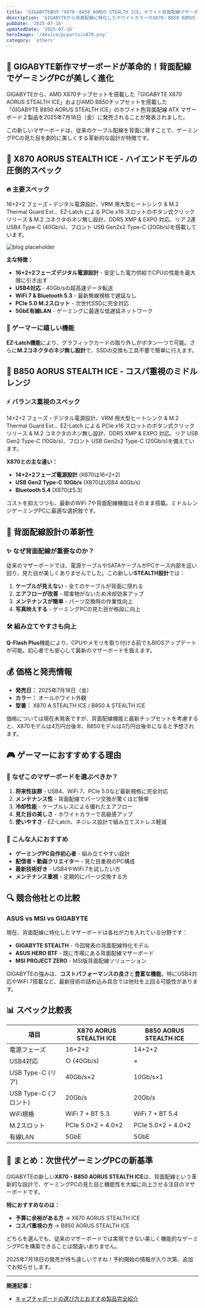 ```yaml
---
title: 'GIGABYTE新作「X870・B850 AORUS STEALTH ICE」ホワイト背面配線マザーボード発売！次世代ゲーミングPCの新常識'
description: 'GIGABYTEから背面配線に特化したホワイトカラーのX870・B850 AORUS STEALTH ICEマザーボードが2025年7月18日発売。USB4対応、WiFi 7搭載でゲーミングPCの配線がスッキリ美しく。'
pubDate: '2025-07-16'
updatedDate: '2025-07-16'
heroImage: '/device/pcparts/x870.png'
category: 'others'
---
```


## 🚀 GIGABYTE新作マザーボードが革命的！背面配線でゲーミングPCが美しく進化

GIGABYTEから、AMD X870チップセットを搭載した「GIGABYTE X870 AORUS STEALTH ICE」およびAMD B850チップセットを搭載した「GIGABYTE B850 AORUS STEALTH ICE」のホワイト色背面配線 ATX マザーボード２製品を2025年7月18日（金）に発売されることが発表されました。

この新しいマザーボードは、従来のケーブル配線を背面に移すことで、ゲーミングPCの見た目を劇的に美しくする革新的な設計が特徴です。

## 💎 X870 AORUS STEALTH ICE - ハイエンドモデルの圧倒的スペック

### 🔥 主要スペック

16+2+2 フェーズ・デジタル電源設計、VRM 用大型ヒートシンク & M.2 Thermal Guard Ext.、EZ-Latch による PCIe x16 スロットのボタン式クリックリリース & M.2 コネクタのネジ無し設計、DDR5 XMP & EXPO 対応、リア 2連 USB4 Type-C (40Gb/s)、フロント USB Gen2x2 Type-C (20Gb/s)を搭載しています。

![blog placeholder](/device/pcparts/x870hide.png)

**主な特徴：**
- **16+2+2フェーズデジタル電源設計** - 安定した電力供給でCPUの性能を最大限に引き出す
- **USB4対応** - 40Gb/sの超高速データ転送
- **WiFi 7 & Bluetooth 5.3** - 最新無線規格で遅延なし
- **PCIe 5.0 M.2スロット** - 次世代SSDに完全対応
- **5GbE有線LAN** - ゲーミングに最適な低遅延ネットワーク

### 🎯 ゲーマーに嬉しい機能

**EZ-Latch機能**により、グラフィックカードの取り外しがボタン一つで可能。さらに**M.2コネクタのネジ無し設計**で、SSDの交換も工具不要で簡単に行えます。

## 💼 B850 AORUS STEALTH ICE - コスパ重視のミドルレンジ

### ⚡ バランス重視のスペック

14+2+2 フェーズ・デジタル電源設計、VRM 用大型ヒートシンク & M.2 Thermal Guard Ext.、EZ-Latch による PCIe x16 スロットのボタン式クリックリリース & M.2 コネクタのネジ無し設計、DDR5 XMP & EXPO 対応、リア USB Gen2 Type-C (10Gb/s)、フロント USB Gen2x2 Type-C (20Gb/s)を備えています。

**X870との主な違い：**
- **14+2+2フェーズ電源設計** (X870は16+2+2)
- **USB Gen2 Type-C 10Gb/s** (X870はUSB4 40Gb/s)
- **Bluetooth 5.4** (X870は5.3)

コストを抑えつつも、最新のWiFi 7や背面配線機能はそのまま搭載。ミドルレンジゲーミングPCに最適な選択肢です。

## 🎨 背面配線設計の革新性

### ✨ なぜ背面配線が重要なのか？

従来のマザーボードでは、電源ケーブルやSATAケーブルがPCケース内部を這い回り、見た目が美しくありませんでした。この新しい**STEALTH設計**では：

1. **ケーブルが見えない** - 全てのケーブルが背面に隠れる
2. **エアフローが改善** - 障害物がないため冷却効率アップ
3. **メンテナンスが簡単** - パーツ交換時の作業性向上
4. **写真映えする** - ゲーミングPCの見た目が格段に向上

### 🛠️ 組み立てやすさも向上

**Q-Flash Plus**機能により、CPUやメモリを取り付ける前でもBIOSアップデートが可能。初心者でも安心して最新のマザーボードを扱えます。

## 💰 価格と発売情報

- **発売日：** 2025年7月18日（金）
- **カラー：** オールホワイト外観
- **型番：** X870 A STEALTH ICE / B850 A STEALTH ICE

価格については現在未発表ですが、背面配線機能と最新チップセットを考慮すると、X870モデルは4万円台後半、B850モデルは3万円台後半になると予想されます。

## 🎮 ゲーマーにおすすめする理由

### 🚀 なぜこのマザーボードを選ぶべきか？

1. **将来性抜群** - USB4、WiFi 7、PCIe 5.0など最新規格に完全対応
2. **メンテナンス性** - 背面配線でパーツ交換が驚くほど簡単
3. **冷却性能** - ケーブルレスによる優れたエアフロー
4. **見た目の美しさ** - ホワイトカラーで高級感アップ
5. **使いやすさ** - EZ-Latch、ネジレス設計で組み立てストレス軽減

### 🎯 こんな人におすすめ

- **ゲーミングPC自作初心者** - 組み立てやすい設計
- **配信者・動画クリエイター** - 見た目重視のPC構成
- **最新技術好き** - USB4やWiFi 7を試したい方
- **メンテナンス重視** - 定期的にパーツ交換する方

## 🔍 競合他社との比較

### ASUS vs MSI vs GIGABYTE

現在、背面配線に特化したマザーボードは各社が力を入れている分野です：

- **GIGABYTE STEALTH** - 今回発表の背面配線特化モデル
- **ASUS HERO BTF** - 既に市場にある背面配線マザーボード
- **MSI PROJECT ZERO** - MSI版背面配線ソリューション

GIGABYTEの強みは、**コストパフォーマンスの良さ**と**豊富な機能**。特にUSB4対応やWiFi 7搭載など、最新技術の詰め込み具合では他社を上回る可能性があります。

## 📊 スペック比較表

| 項目 | X870 AORUS STEALTH ICE | B850 AORUS STEALTH ICE |
|------|------------------------|------------------------|
| 電源フェーズ | 16+2+2 | 14+2+2 |
| USB4対応 | ○ (40Gb/s) | × |
| USB Type-C (リア) | 40Gb/s×2 | 10Gb/s×1 |
| USB Type-C (フロント) | 20Gb/s | 20Gb/s |
| WiFi規格 | WiFi 7 + BT 5.3 | WiFi 7 + BT 5.4 |
| M.2スロット | PCIe 5.0×2 + 4.0×2 | PCIe 5.0×2 + 4.0×2 |
| 有線LAN | 5GbE | 5GbE |

## 🌟 まとめ：次世代ゲーミングPCの新基準

GIGABYTEの新しい**X870・B850 AORUS STEALTH ICE**は、背面配線という革新的な設計で、ゲーミングPCの見た目と機能性を大幅に向上させる注目のマザーボードです。

**特におすすめなのは：**
- **予算に余裕がある方** → X870 AORUS STEALTH ICE
- **コスパ重視の方** → B850 AORUS STEALTH ICE

どちらを選んでも、従来のマザーボードでは実現できない美しく機能的なゲーミングPCを構築できることは間違いありません。

2025年7月18日の発売が待ち遠しいですね！予約開始の情報が入り次第、追加でお知らせします。

---

**関連記事：**
- [キャプチャボードの選び方とおすすめ製品完全紹介](/device/capture/)